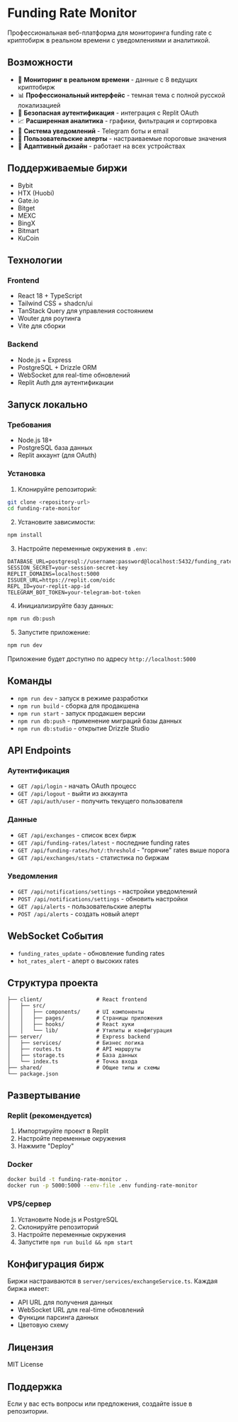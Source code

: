 # Funding Rate Monitor

Профессиональная веб-платформа для мониторинга funding rate с криптобирж в реальном времени с уведомлениями и аналитикой.

## Возможности

- 🔄 **Мониторинг в реальном времени** - данные с 8 ведущих криптобирж
- 📊 **Профессиональный интерфейс** - темная тема с полной русской локализацией
- 🔐 **Безопасная аутентификация** - интеграция с Replit OAuth
- 📈 **Расширенная аналитика** - графики, фильтрация и сортировка
- 🔔 **Система уведомлений** - Telegram боты и email
- 🎯 **Пользовательские алерты** - настраиваемые пороговые значения
- 📱 **Адаптивный дизайн** - работает на всех устройствах

## Поддерживаемые биржи

- Bybit
- HTX (Huobi)
- Gate.io
- Bitget
- MEXC
- BingX
- Bitmart
- KuCoin

## Технологии

### Frontend
- React 18 + TypeScript
- Tailwind CSS + shadcn/ui
- TanStack Query для управления состоянием
- Wouter для роутинга
- Vite для сборки

### Backend
- Node.js + Express
- PostgreSQL + Drizzle ORM
- WebSocket для real-time обновлений
- Replit Auth для аутентификации

## Запуск локально

### Требования
- Node.js 18+
- PostgreSQL база данных
- Replit аккаунт (для OAuth)

### Установка

1. Клонируйте репозиторий:
```bash
git clone <repository-url>
cd funding-rate-monitor
```

2. Установите зависимости:
```bash
npm install
```

3. Настройте переменные окружения в `.env`:
```env
DATABASE_URL=postgresql://username:password@localhost:5432/funding_rates
SESSION_SECRET=your-session-secret-key
REPLIT_DOMAINS=localhost:5000
ISSUER_URL=https://replit.com/oidc
REPL_ID=your-replit-app-id
TELEGRAM_BOT_TOKEN=your-telegram-bot-token
```

4. Инициализируйте базу данных:
```bash
npm run db:push
```

5. Запустите приложение:
```bash
npm run dev
```

Приложение будет доступно по адресу `http://localhost:5000`

## Команды

- `npm run dev` - запуск в режиме разработки
- `npm run build` - сборка для продакшена
- `npm run start` - запуск продакшен версии
- `npm run db:push` - применение миграций базы данных
- `npm run db:studio` - открытие Drizzle Studio

## API Endpoints

### Аутентификация
- `GET /api/login` - начать OAuth процесс
- `GET /api/logout` - выйти из аккаунта
- `GET /api/auth/user` - получить текущего пользователя

### Данные
- `GET /api/exchanges` - список всех бирж
- `GET /api/funding-rates/latest` - последние funding rates
- `GET /api/funding-rates/hot/:threshold` - "горячие" rates выше порога
- `GET /api/exchanges/stats` - статистика по биржам

### Уведомления
- `GET /api/notifications/settings` - настройки уведомлений
- `POST /api/notifications/settings` - обновить настройки
- `GET /api/alerts` - пользовательские алерты
- `POST /api/alerts` - создать новый алерт

## WebSocket События

- `funding_rates_update` - обновление funding rates
- `hot_rates_alert` - алерт о высоких rates

## Структура проекта

```
├── client/                 # React frontend
│   ├── src/
│   │   ├── components/     # UI компоненты
│   │   ├── pages/          # Страницы приложения
│   │   ├── hooks/          # React хуки
│   │   └── lib/            # Утилиты и конфигурация
├── server/                 # Express backend
│   ├── services/           # Бизнес логика
│   ├── routes.ts           # API маршруты
│   ├── storage.ts          # База данных
│   └── index.ts            # Точка входа
├── shared/                 # Общие типы и схемы
└── package.json
```

## Развертывание

### Replit (рекомендуется)
1. Импортируйте проект в Replit
2. Настройте переменные окружения
3. Нажмите "Deploy"

### Docker
```bash
docker build -t funding-rate-monitor .
docker run -p 5000:5000 --env-file .env funding-rate-monitor
```

### VPS/сервер
1. Установите Node.js и PostgreSQL
2. Склонируйте репозиторий
3. Настройте переменные окружения
4. Запустите `npm run build && npm start`

## Конфигурация бирж

Биржи настраиваются в `server/services/exchangeService.ts`. Каждая биржа имеет:
- API URL для получения данных
- WebSocket URL для real-time обновлений
- Функции парсинга данных
- Цветовую схему

## Лицензия

MIT License

## Поддержка

Если у вас есть вопросы или предложения, создайте issue в репозитории.